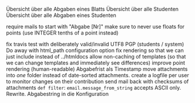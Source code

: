 Übersicht über alle Abgaben eines Blatts
Übersicht über alle Studenten
Übersicht über alle Abgaben eines Studenten

require mails to start with "Abgabe [Nr]"
make sure to never use floats for points (use INTEGER tenths of a point instead)

fix travis
test with deliberately valid/invalid UTF8
PGP (students / system)
Do away with html_path configuration option
fix rendering so that we can just include instead of ../htmldocs
allow non-caching of templates (so that we can change templates and immediately see differences)
improve point rendering (human-readable)
Abgabefrist als Timestamp
move attachments into *one* folder instead of date-sorted attachments.
create a logfile per user to monitor changes on their contribution
send mail back with checksums of attachments
`def filter`: `email.message_from_string` accepts ASCII only. Rewrite.
Abgabestring in die Konfiguration
